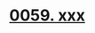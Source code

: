 # [0059. xxx](https://github.com/Tdahuyou/TNotes.react/tree/main/0059.%20xxx)

<!-- region:toc -->

<!-- endregion:toc -->
